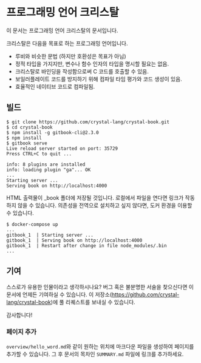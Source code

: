 # 프로그래밍 언어 크리스탈

이 문서는 프로그래밍 언어 크리스탈의 문서입니다.

크리스탈은 다음을 목표로 하는 프로그래밍 언어입니다.

* 루비와 비슷한 문법 (하지만 호환성은 목표가 아님)
* 정적 타입을 가지지만, 변수나 함수 인자의 타입을 명시할 필요는 없음.
* 크리스탈로 바인딩을 작성함으로써 C 코드를 호출할 수 있음.
* 보일러플레이트 코드를 방지하기 위해 컴파일 타임 평가와 코드 생성이 있음.
* 효율적인 네이티브 코드로 컴파일됨.

## 빌드

```
$ git clone https://github.com/crystal-lang/crystal-book.git
$ cd crystal-book
$ npm install -g gitbook-cli@2.3.0
$ npm install
$ gitbook serve
Live reload server started on port: 35729
Press CTRL+C to quit ...

info: 8 plugins are installed
info: loading plugin "ga"... OK
...
Starting server ...
Serving book on http://localhost:4000

```

HTML 출력물이 _book 폴더에 저장될 것입니다. 로컬에서 파일을 연다면 링크가 작동하지 않을 수 있습니다.
의존성을 전역으로 설치하고 싶지 않다면, 도커 환경을 이용할 수 있습니다.

```
$ docker-compose up
...
gitbook_1  | Starting server ...
gitbook_1  | Serving book on http://localhost:4000
gitbook_1  | Restart after change in file node_modules/.bin
...
```

## 기여

스스로가 유용한 인물이라고 생각하시나요? 버그 혹은 불분명한 서술을 찾으신다면 이 문서에
언제든 기여하실 수 있습니다. 이 저장소(https://github.com/crystal-lang/crystal-book)에
풀 리퀘스트를 보내실 수 있습니다.

감사합니다!

### 페이지 추가

`overview/hello_word.md`와 같이 원하는 위치에 마크다운 파일을 생성하여 페이지를 추가할 수 있습니다. 그 후 문서의 목차인 `SUMMARY.md` 파일에 링크를 추가하세요.
